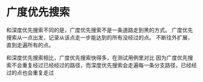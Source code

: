 ﻿# 广度优先搜索

和深度优先搜索不同的是，广度优先搜索不是一条道路走到黑的方式。
广度优先搜索从一点出发，记录从该点走一步能达到的所有没经过的点。
不断往外扩展，直到走遍所有的点。

和深度优先搜索相比，广度优先搜索快得多，在测试用例里对比
因为广度优先搜索不会重复经过已经经过的路径，而深度优先搜索会走遍每一条分支路径，已经经过的点也会重复走过